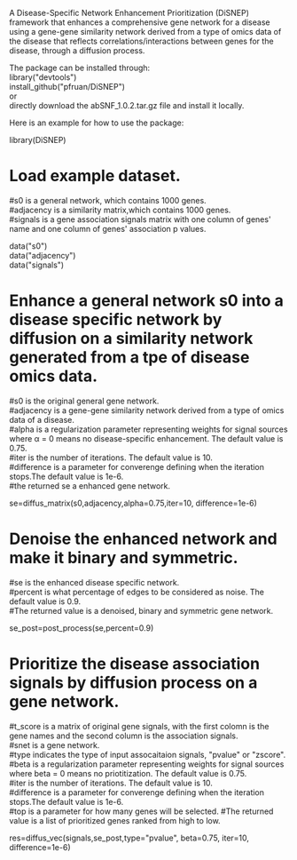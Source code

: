 A Disease-Specific Network Enhancement Prioritization (DiSNEP) framework that enhances a comprehensive gene network for a disease using a gene-gene similarity network derived from a type of omics data of the disease that reflects correlations/interactions between genes for the disease, through a diffusion process.  
  
The package can be installed through:  
library("devtools")  
install_github("pfruan/DiSNEP")    
or    
directly download the abSNF_1.0.2.tar.gz file and install it locally.  
  
Here is an example for how to use the package:  
  
library(DiSNEP)   
  
# Load example dataset. 
  
#s0 is a general network, which contains 1000 genes.  
#adjacency is a similarity matrix,which contains 1000 genes.  
#signals is a gene association signals matrix with one column of genes' name and one column of genes' association p values.
  
data("s0")  
data("adjacency")  
data("signals")  
  
# Enhance a general network s0 into a disease specific network by diffusion on a similarity network generated from a tpe of disease omics data.    
  
#s0 is the original general gene network.  
#adjacency	is a gene-gene similarity network derived from a type of omics data of a disease.  
#alpha is a regularization parameter representing weights for signal sources where α = 0 means no disease-specific enhancement. The default value is 0.75.   
#iter is the number of iterations. The default value is 10.  
#difference	is a parameter for converenge defining when the iteration stops.The default value is 1e-6.  
#the returned se a enhanced gene network.  
  
se=diffus_matrix(s0,adjacency,alpha=0.75,iter=10, difference=1e-6)  
  
# Denoise the enhanced network and make it binary and symmetric.      
  
#se is the enhanced disease specific network.  
#percent is what percentage of edges to be considered as noise. The default value is 0.9.  
#The returned value is a denoised, binary and symmetric gene network.  
  
se_post=post_process(se,percent=0.9)  
  
# Prioritize the disease association signals by diffusion process on a gene network.   
  
#t_score is a matrix of original gene signals, with the first colomn is the gene names and the second column is the association signals.  
#snet is a gene network.  
#type indicates the type of input assocaitaion signals, "pvalue" or "zscore". 
#beta is a regularization parameter representing weights for signal sources where beta = 0 means no priotitization. The default value is 0.75.   
#iter is the number of iterations. The default value is 10.    
#difference	is a parameter for converenge defining when the iteration stops.The default value is 1e-6.   
#top is a parameter for how many genes will be selected.
#The returned value is a list of prioritized genes ranked from high to low.  
  
res=diffus_vec(signals,se_post,type="pvalue", beta=0.75, iter=10, difference=1e-6)  
